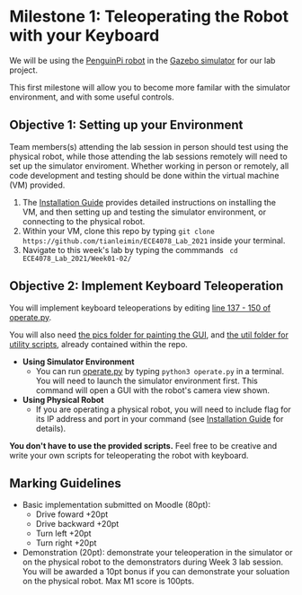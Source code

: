 # Milestone 1: Teleoperating the Robot with your Keyboard

We will be using the [PenguinPi robot](https://cirrusrobotics.com.au/products/penguinpi/) in the [Gazebo simulator](http://gazebosim.org/) for our lab project.

This first milestone will allow you to become more familar with the simulator environment, and with some useful controls.

## Objective 1: Setting up your Environment
Team members(s) attending the lab session in person should test using the physical robot, while those attending the lab sessions remotely will need to set up the simulator enviroment. Whether working in person or remotely, all code development and testing should be done within the virtual machine (VM) provided.

1. The [Installation Guide](InstallationGuide.md) provides detailed instructions on installing the VM, and then setting up and testing the simulator environment, or connecting to the physical robot.
2. Within your VM, clone this repo by typing ```git clone https://github.com/tianleimin/ECE4078_Lab_2021``` inside your terminal.
3. Navigate to this week's lab by typing the commmands ``` cd ECE4078_Lab_2021/Week01-02/```

## Objective 2: Implement Keyboard Teleoperation

You will implement keyboard teleoperations by editing [line 137 - 150 of operate.py](operate.py#L137).

You will also need [the pics folder for painting the GUI](pics/), and [the util folder for utility scripts](util/), already contained within the repo.

- **Using Simulator Environment**
  - You can run [operate.py](operate.py) by typing ```python3 operate.py``` in a terminal. You will need to launch the simulator environment first.
This command will open a GUI with the robot's camera view shown.
- **Using Physical Robot**
  - If you are operating a physical robot, you will need to include flag for its IP address and port in your command (see [Installation Guide](InstallationGuide.md) for details).

**You don't have to use the provided scripts.** Feel free to be creative and write your own scripts for teleoperating the robot with keyboard.

## Marking Guidelines
- Basic implementation submitted on Moodle (80pt):
  - Drive foward +20pt
  - Drive backward +20pt
  - Turn left +20pt
  - Turn right +20pt
- Demonstration (20pt): demonstrate your teleoperation in the simulator or on the physical robot to the demonstrators during Week 3 lab session. You will be awarded a 10pt bonus if you can demonstrate your soluation on the physical robot. Max M1 score is 100pts.

